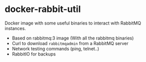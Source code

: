 # docker-rabbit-util

Docker image with some useful binaries to interact with RabbitMQ instances.

* Based on rabbitmq:3 image (With all the rabbitmq binaries)
* Curl to download `rabbitmqadmin` from a RabbitMQ server
* Network testing commands (ping, telnet..)
* RabbitIO for backups